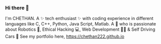 ### Hi there 👋

I'm CHETHAN. A ✨ tech enthusiast ✨ with coding experience in different languages like C, C++, Python, Java Script, Matlab. 
A 👦 who is passionate about Robotics 🤖, Ethical Hacking 💻, Web Development 🧑‍💻 & Self Driving Cars 🚗
See my portfolio here,
https://chethan222.github.io
